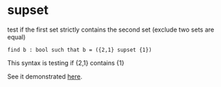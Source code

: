 # supset

test if the first set strictly contains the second set (exclude two sets are equal)

```essence
find b : bool such that b = ({2,1} supset {1})
```
This syntax is testing if {2,1} contains {1}

See it demonstrated [here](https://github.com/conjure-cp/conjure/blob/main/docs/Set_operators.ipynb).
